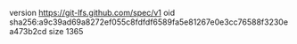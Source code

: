 version https://git-lfs.github.com/spec/v1
oid sha256:a9c39ad69a8272ef055c8fdfdf6589fa5e81267e0e3cc76588f3230ea473b2cd
size 1365
